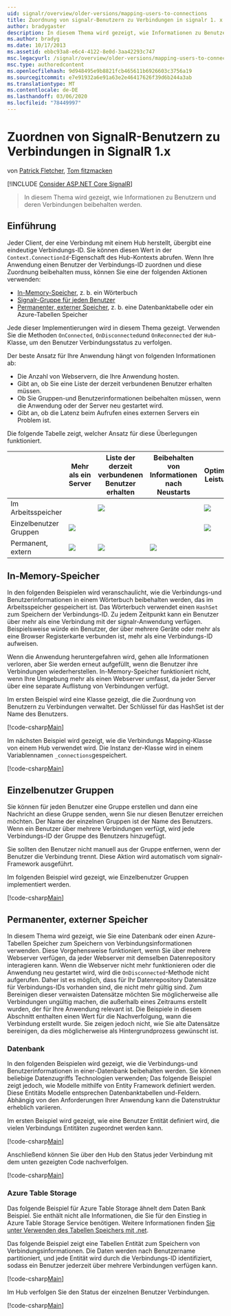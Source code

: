 ```yaml
---
uid: signalr/overview/older-versions/mapping-users-to-connections
title: Zuordnung von signalr-Benutzern zu Verbindungen in signalr 1. x | Microsoft-Dokumentation
author: bradygaster
description: In diesem Thema wird gezeigt, wie Informationen zu Benutzern und deren Verbindungen beibehalten werden.
ms.author: bradyg
ms.date: 10/17/2013
ms.assetid: ebbc93a8-e6c4-4122-8e0d-3aa42293c747
msc.legacyurl: /signalr/overview/older-versions/mapping-users-to-connections
msc.type: authoredcontent
ms.openlocfilehash: 9d948495e9b8821fcb465611b6926603c3756a19
ms.sourcegitcommit: e7e91932a6e91a63e2e46417626f39d6b244a3ab
ms.translationtype: MT
ms.contentlocale: de-DE
ms.lasthandoff: 03/06/2020
ms.locfileid: "78449997"
---
```

# <a name="mapping-signalr-users-to-connections-in-signalr-1x"></a>Zuordnen von SignalR-Benutzern zu Verbindungen in SignalR 1.x

von [Patrick Fletcher](https://github.com/pfletcher), [Tom fitzmacken](https://github.com/tfitzmac)

[!INCLUDE [Consider ASP.NET Core SignalR](~/includes/signalr/signalr-version-disambiguation.md)]

> In diesem Thema wird gezeigt, wie Informationen zu Benutzern und deren Verbindungen beibehalten werden.

## <a name="introduction"></a>Einführung

Jeder Client, der eine Verbindung mit einem Hub herstellt, übergibt eine eindeutige Verbindungs-ID. Sie können diesen Wert in der `Context.ConnectionId`-Eigenschaft des Hub-Kontexts abrufen. Wenn Ihre Anwendung einen Benutzer der Verbindungs-ID zuordnen und diese Zuordnung beibehalten muss, können Sie eine der folgenden Aktionen verwenden:

- [In-Memory-Speicher](#inmemory), z. b. ein Wörterbuch
- [Signalr-Gruppe für jeden Benutzer](#groups)
- [Permanenter, externer Speicher](#database), z. b. eine Datenbanktabelle oder ein Azure-Tabellen Speicher

Jede dieser Implementierungen wird in diesem Thema gezeigt. Verwenden Sie die Methoden `OnConnected`, `OnDisconnected`und `OnReconnected` der `Hub`-Klasse, um den Benutzer Verbindungsstatus zu verfolgen.

Der beste Ansatz für Ihre Anwendung hängt von folgenden Informationen ab:

- Die Anzahl von Webservern, die Ihre Anwendung hosten.
- Gibt an, ob Sie eine Liste der derzeit verbundenen Benutzer erhalten müssen.
- Ob Sie Gruppen-und Benutzerinformationen beibehalten müssen, wenn die Anwendung oder der Server neu gestartet wird.
- Gibt an, ob die Latenz beim Aufrufen eines externen Servers ein Problem ist.

Die folgende Tabelle zeigt, welcher Ansatz für diese Überlegungen funktioniert.

|  | Mehr als ein Server | Liste der derzeit verbundenen Benutzer erhalten | Beibehalten von Informationen nach Neustarts | Optimale Leistung |
| --- | --- | --- | --- | --- |
| Im Arbeitsspeicher |  | ![](mapping-users-to-connections/_static/image1.png) |  | ![](mapping-users-to-connections/_static/image2.png) |
| Einzelbenutzer Gruppen | ![](mapping-users-to-connections/_static/image3.png) |  |  | ![](mapping-users-to-connections/_static/image4.png) |
| Permanent, extern | ![](mapping-users-to-connections/_static/image5.png) | ![](mapping-users-to-connections/_static/image6.png) | ![](mapping-users-to-connections/_static/image7.png) |  |

<a id="inmemory"></a>

## <a name="in-memory-storage"></a>In-Memory-Speicher

In den folgenden Beispielen wird veranschaulicht, wie die Verbindungs-und Benutzerinformationen in einem Wörterbuch beibehalten werden, das im Arbeitsspeicher gespeichert ist. Das Wörterbuch verwendet einen `HashSet` zum Speichern der Verbindungs-ID. Zu jedem Zeitpunkt kann ein Benutzer über mehr als eine Verbindung mit der signalr-Anwendung verfügen. Beispielsweise würde ein Benutzer, der über mehrere Geräte oder mehr als eine Browser Registerkarte verbunden ist, mehr als eine Verbindungs-ID aufweisen.

Wenn die Anwendung heruntergefahren wird, gehen alle Informationen verloren, aber Sie werden erneut aufgefüllt, wenn die Benutzer ihre Verbindungen wiederherstellen. In-Memory-Speicher funktioniert nicht, wenn Ihre Umgebung mehr als einen Webserver umfasst, da jeder Server über eine separate Auflistung von Verbindungen verfügt.

Im ersten Beispiel wird eine Klasse gezeigt, die die Zuordnung von Benutzern zu Verbindungen verwaltet. Der Schlüssel für das HashSet ist der Name des Benutzers.

[!code-csharp[Main](mapping-users-to-connections/samples/sample1.cs)]

Im nächsten Beispiel wird gezeigt, wie die Verbindungs Mapping-Klasse von einem Hub verwendet wird. Die Instanz der-Klasse wird in einem Variablennamen `_connections`gespeichert.

[!code-csharp[Main](mapping-users-to-connections/samples/sample2.cs)]

<a id="groups"></a>

## <a name="single-user-groups"></a>Einzelbenutzer Gruppen

Sie können für jeden Benutzer eine Gruppe erstellen und dann eine Nachricht an diese Gruppe senden, wenn Sie nur diesen Benutzer erreichen möchten. Der Name der einzelnen Gruppen ist der Name des Benutzers. Wenn ein Benutzer über mehrere Verbindungen verfügt, wird jede Verbindungs-ID der Gruppe des Benutzers hinzugefügt.

Sie sollten den Benutzer nicht manuell aus der Gruppe entfernen, wenn der Benutzer die Verbindung trennt. Diese Aktion wird automatisch vom signalr-Framework ausgeführt.

Im folgenden Beispiel wird gezeigt, wie Einzelbenutzer Gruppen implementiert werden.

[!code-csharp[Main](mapping-users-to-connections/samples/sample3.cs)]

<a id="database"></a>

## <a name="permanent-external-storage"></a>Permanenter, externer Speicher

In diesem Thema wird gezeigt, wie Sie eine Datenbank oder einen Azure-Tabellen Speicher zum Speichern von Verbindungsinformationen verwenden. Diese Vorgehensweise funktioniert, wenn Sie über mehrere Webserver verfügen, da jeder Webserver mit demselben Datenrepository interagieren kann. Wenn die Webserver nicht mehr funktionieren oder die Anwendung neu gestartet wird, wird die `OnDisconnected`-Methode nicht aufgerufen. Daher ist es möglich, dass für Ihr Datenrepository Datensätze für Verbindungs-IDs vorhanden sind, die nicht mehr gültig sind. Zum Bereinigen dieser verwaisten Datensätze möchten Sie möglicherweise alle Verbindungen ungültig machen, die außerhalb eines Zeitraums erstellt wurden, der für Ihre Anwendung relevant ist. Die Beispiele in diesem Abschnitt enthalten einen Wert für die Nachverfolgung, wann die Verbindung erstellt wurde. Sie zeigen jedoch nicht, wie Sie alte Datensätze bereinigen, da dies möglicherweise als Hintergrundprozess gewünscht ist.

### <a name="database"></a>Datenbank

In den folgenden Beispielen wird gezeigt, wie die Verbindungs-und Benutzerinformationen in einer-Datenbank beibehalten werden. Sie können beliebige Datenzugriffs Technologien verwenden; Das folgende Beispiel zeigt jedoch, wie Modelle mithilfe von Entity Framework definiert werden. Diese Entitäts Modelle entsprechen Datenbanktabellen und-Feldern. Abhängig von den Anforderungen Ihrer Anwendung kann die Datenstruktur erheblich variieren.

Im ersten Beispiel wird gezeigt, wie eine Benutzer Entität definiert wird, die vielen Verbindungs Entitäten zugeordnet werden kann.

[!code-csharp[Main](mapping-users-to-connections/samples/sample4.cs)]

Anschließend können Sie über den Hub den Status jeder Verbindung mit dem unten gezeigten Code nachverfolgen.

[!code-csharp[Main](mapping-users-to-connections/samples/sample5.cs)]

### <a name="azure-table-storage"></a>Azure Table Storage

Das folgende Beispiel für Azure Table Storage ähnelt dem Daten Bank Beispiel. Sie enthält nicht alle Informationen, die Sie für den Einstieg in Azure Table Storage Service benötigen. Weitere Informationen finden [Sie unter Verwenden des Tabellen Speichers mit .net](https://azure.microsoft.com/documentation/articles/storage-dotnet-how-to-use-tables/).

Das folgende Beispiel zeigt eine Tabellen Entität zum Speichern von Verbindungsinformationen. Die Daten werden nach Benutzername partitioniert, und jede Entität wird durch die Verbindungs-ID identifiziert, sodass ein Benutzer jederzeit über mehrere Verbindungen verfügen kann.

[!code-csharp[Main](mapping-users-to-connections/samples/sample6.cs)]

Im Hub verfolgen Sie den Status der einzelnen Benutzer Verbindungen.

[!code-csharp[Main](mapping-users-to-connections/samples/sample7.cs)]
